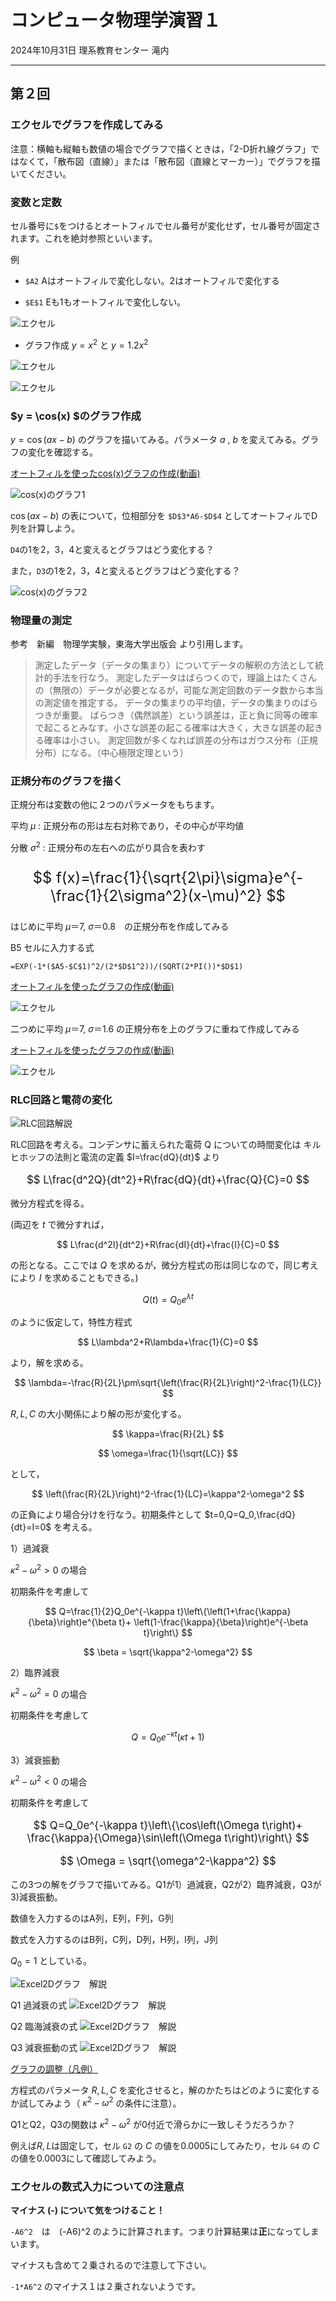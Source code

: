 # コンピュータ物理学演習１

2024年10月31日 理系教育センター 滝内

---

## 第２回

### エクセルでグラフを作成してみる

注意：横軸も縦軸も数値の場合でグラフで描くときは，「2-D折れ線グラフ」ではなくて，「散布図（直線）」または「散布図（直線とマーカー）」でグラフを描いてください。

### 変数と定数

セル番号に`$`をつけるとオートフィルでセル番号が変化せず，セル番号が固定されます。これを絶対参照といいます。

例
   
- `$A2` Aはオートフィルで変化しない。2はオートフィルで変化する
   
- `$E$1` Eも1もオートフィルで変化しない。

![エクセル](./2024-08-19_3.png)
 	  
- グラフ作成 $y = x^2$ と $y = 1.2 x^2$ 

![エクセル](./2024-08-19_4.png)


![エクセル](./2024-08-19_5.png)


### $y = \cos(x) $のグラフ作成

 $y=\cos(ax-b)$ のグラフを描いてみる。パラメータ $a$ , $b$ を変えてみる。グラフの変化を確認する。

[オートフィルを使ったcos(x)グラフの作成(動画)](./2024-08-19_2.mp4)

![cos(x)のグラフ1](./2024-08-19_6.png)

 $\cos(ax-b)$ の表について，位相部分を ` $D$3*A6-$D$4 ` としてオートフィルでD列を計算しよう。

`D4`の1を2，3，4と変えるとグラフはどう変化する？
    
また，`D3`の1を2，3，4と変えるとグラフはどう変化する？


![cos(x)のグラフ2](./2024-08-19_7.png)

### 物理量の測定

参考　新編　物理学実験，東海大学出版会 より引用します。

> 測定したデータ（データの集まり）についてデータの解釈の方法として統計的手法を行なう。
> 測定したデータはばらつくので，理論上はたくさんの（無限の）データが必要となるが，可能な測定回数のデータ数から本当の測定値を推定する。
> データの集まりの平均値，データの集まりのばらつきが重要。
> ばらつき（偶然誤差）という誤差は，正と負に同等の確率で起こるとみなす。小さな誤差の起こる確率は大きく，大きな誤差の起きる確率は小さい。
> 測定回数が多くなれば誤差の分布はガウス分布（正規分布）になる。（中心極限定理という） 


### 正規分布のグラフを描く

正規分布は変数の他に２つのパラメータをもちます。

平均 $\mu$ : 正規分布の形は左右対称であり，その中心が平均値

分散 $\sigma^2$ : 正規分布の左右への広がり具合を表わす

<span style="font-size: 170%;">
   
$$
f(x)=\frac{1}{\sqrt{2\pi}\sigma}e^{-\frac{1}{2\sigma^2}(x-\mu)^2}
$$

</span>

はじめに平均 $\mu$＝7, $\sigma$＝0.8　の正規分布を作成してみる

B5 セルに入力する式
    
`=EXP(-1*($A5-$C$1)^2/(2*$D$1^2))/(SQRT(2*PI())*$D$1)`

[オートフィルを使ったグラフの作成(動画)](./2024-08-20_2.mp4)

![エクセル](./2024-08-20_1.png)

二つめに平均 $\mu$＝7, $\sigma$＝1.6 の正規分布を上のグラフに重ねて作成してみる

[オートフィルを使ったグラフの作成(動画)](./2024-08-20_1.mp4)

![エクセル](./2024-08-20_2.png)

### RLC回路と電荷の変化

![RLC回路解説](./2021-no2-01.png)

RLC回路を考える。コンデンサに蓄えられた電荷 Q についての時間変化は
キルヒホッフの法則と電流の定義 $I=\frac{dQ}{dt}$ より

<span style="font-size: 120%;">
   
$$
L\frac{d^2Q}{dt^2}+R\frac{dQ}{dt}+\frac{Q}{C}=0
$$

</span>

微分方程式を得る。

(両辺を $t$ で微分すれば，

$$
L\frac{d^2I}{dt^2}+R\frac{dI}{dt}+\frac{I}{C}=0
$$

の形となる。ここでは $Q$ を求めるが，微分方程式の形は同じなので，同じ考えにより $I$ を求めることもできる。)

$$
Q(t)=Q_0 e^{\lambda t}
$$

のように仮定して，特性方程式

$$
L\lambda^2+R\lambda+\frac{1}{C}=0
$$

より，解を求める。

$$
\lambda=-\frac{R}{2L}\pm\sqrt{\left(\frac{R}{2L}\right)^2-\frac{1}{LC}}
$$

 $R,L,C$ の大小関係により解の形が変化する。

$$
\kappa=\frac{R}{2L}
$$

$$
\omega=\frac{1}{\sqrt{LC}}
$$

として，

$$
\left(\frac{R}{2L}\right)^2-\frac{1}{LC}=\kappa^2-\omega^2
$$

の正負により場合分けを行なう。初期条件として $t=0,Q=Q_0,\frac{dQ}{dt}=I=0$ を考える。

1）過減衰

 $\kappa^2-\omega^2 > 0$ の場合

初期条件を考慮して

$$
Q=\frac{1}{2}Q_0e^{-\kappa t}\left\{\left(1+\frac{\kappa}{\beta}\right)e^{\beta t}+ \left(1-\frac{\kappa}{\beta}\right)e^{-\beta t}\right\}
$$

$$
\beta = \sqrt{\kappa^2-\omega^2}
$$

2）臨界減衰

 $\kappa^2-\omega^2 = 0$ の場合

初期条件を考慮して
<span style="font-size: 120%;">

$$
Q=Q_0e^{-\kappa t} \left( \kappa t +1 \right)
$$

</span>

3）減衰振動

 $\kappa^2-\omega^2 < 0$ の場合

初期条件を考慮して

<span style="font-size: 120%;">
   
$$
Q=Q_0e^{-\kappa t}\left\{\cos\left(\Omega t\right)+ \frac{\kappa}{\Omega}\sin\left(\Omega t\right)\right\}
$$
   
$$
\Omega = \sqrt{\omega^2-\kappa^2}
$$

</span>

この3つの解をグラフで描いてみる。Q1が1）過減衰，Q2が2）臨界減衰，Q3が3)減衰振動。

数値を入力するのはA列，E列，F列，G列

数式を入力するのはB列，C列，D列，H列，I列，J列

 $Q_0=1$ としている。


![Excel2Dグラフ　解説](./2024-08-20_3.png)

Q1 過減衰の式
![Excel2Dグラフ　解説](./2024-08-20_4.png)
   
Q2 臨海減衰の式
![Excel2Dグラフ　解説](./2024-08-20_5.png)
   
Q3 減衰振動の式
![Excel2Dグラフ　解説](./2024-08-20_6.png)


[グラフの調整（凡例）](./2021-no2-08.png)

方程式のパラメータ $R,L,C$ を変化させると，解のかたちはどのように変化するか試してみよう（ $\kappa^2-\omega^2$ の条件に注意）。

Q1とQ2，Q3の関数は $\kappa^2-\omega^2$ が0付近で滑らかに一致しそうだろうか？

例えば$R,L$は固定して，セル `G2` の $C$ の値を0.0005にしてみたり，セル `G4` の $C$ の値を0.0003にして確認してみよう。


### エクセルの数式入力についての注意点

**マイナス (-) について気をつけること！**

`-A6^2`　は　(-A6)^2 のように計算されます。つまり計算結果は**正**になってしまいます。
    
マイナスも含めて２乗されるので注意して下さい。
    
`-1*A6^2` のマイナス１は２乗されないようです。

